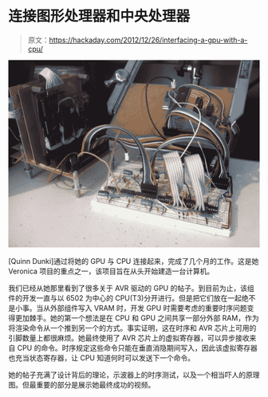 # 连接图形处理器和中央处理器

> 原文：<https://hackaday.com/2012/12/26/interfacing-a-gpu-with-a-cpu/>

![interfacing-a-gpu-with-a-cpu](img/94adec0aa81843df74df1d140af67507.png)

[Quinn Dunki]通过将她的 GPU 与 CPU 连接起来，完成了几个月的工作。这是她 Veronica 项目的重点之一，该项目旨在从头开始建造一台计算机。

我们已经从她那里看到了很多关于 AVR 驱动的 GPU 的帖子。到目前为止，该组件的开发一直与以 6502 为中心的 CPU(T3)分开进行。但是把它们放在一起绝不是小事。当从外部组件写入 VRAM 时，开发 GPU 时需要考虑的重要时序问题变得更加棘手。她的第一个想法是在 CPU 和 GPU 之间共享一部分外部 RAM，作为将渲染命令从一个推到另一个的方式。事实证明，这在时序和 AVR 芯片上可用的引脚数量上都很麻烦。她最终使用了 AVR 芯片上的虚拟寄存器，可以异步接收来自 CPU 的命令。时序规定这些命令只能在垂直消隐期间写入，因此该虚拟寄存器也充当状态寄存器，让 CPU 知道何时可以发送下一个命令。

她的帖子充满了设计背后的理论，示波器上的时序测试，以及一个相当吓人的原理图。但最重要的部分是展示她最终成功的视频。